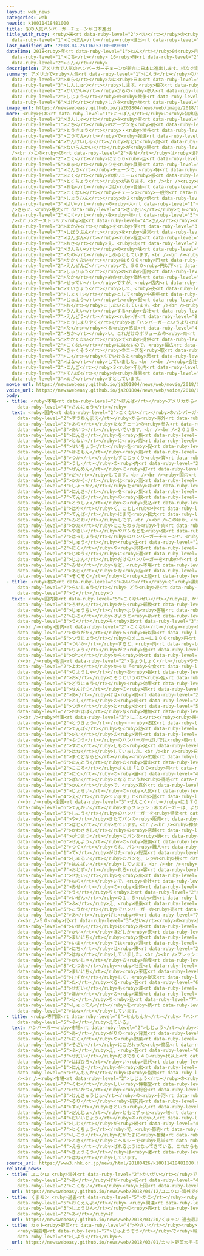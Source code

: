 ```yaml
---
layout: web_news
categories: web
newsid: k10011418481000
title: 米の人気ハンバーガーチェーンが日本進出
title_with_ruby: <ruby>米<rt data-ruby-level="2">べい</rt></ruby>の<ruby>人気<rt data-ruby-level="1">にんき</rt></ruby>ハンバーガーチェーンが<ruby>日本<rt
  data-ruby-level="1">にっぽん</rt></ruby><ruby>進出<rt data-ruby-level="3">しんしゅつ</rt></ruby>
last_modified_at: '2018-04-26T16:53:00+09:00'
datetime: 2018<ruby>年<rt data-ruby-level="1">ねん</rt></ruby>04<ruby>月<rt data-ruby-level="1">がつ</rt></ruby>26<ruby>日<rt
  data-ruby-level="1">にち</rt></ruby> 16<ruby>時<rt data-ruby-level="2">じ</rt></ruby>53<ruby>分<rt
  data-ruby-level="2">ふん</rt></ruby>
description: アメリカで人気のハンバーガーチェーンが新たに日本に進出します。相次ぐ海外からの参入で、ハンバーガー市場の競争は激しさを増しそうです。
summary: アメリカで<ruby>人気<rt data-ruby-level="1">にんき</rt></ruby>のハンバーガーチェーンが<ruby>新<rt
  data-ruby-level="2">あら</rt></ruby>たに<ruby>日本<rt data-ruby-level="1">にっぽん</rt></ruby>に<ruby>進出<rt
  data-ruby-level="3">しんしゅつ</rt></ruby>します。<ruby>相次<rt data-ruby-level="3">あいつ</rt></ruby>ぐ<ruby>海外<rt
  data-ruby-level="2">かいがい</rt></ruby>からの<ruby>参入<rt data-ruby-level="4">さんにゅう</rt></ruby>で、ハンバーガー<ruby>市場<rt
  data-ruby-level="2">しじょう</rt></ruby>の<ruby>競争<rt data-ruby-level="4">きょうそう</rt></ruby>は<ruby>激<rt
  data-ruby-level="6">はげ</rt></ruby>しさを<ruby>増<rt data-ruby-level="5">ま</rt></ruby>しそうです。
image_url: https://newswebeasy.github.io/ja201804/news/web/image/2018/04/26/K10011418481_1804261639_1804261654_01_02.jpg
more: <ruby>日本<rt data-ruby-level="1">にっぽん</rt></ruby>に<ruby>初出店<rt data-ruby-level="4">はつしゅってん</rt></ruby>するのは、アメリカ・ロサンゼルスに<ruby>本社<rt
  data-ruby-level="2">ほんしゃ</rt></ruby>を<ruby>置<rt data-ruby-level="4">お</rt></ruby>くファットバーガー。２８<ruby>日<rt
  data-ruby-level="1">にち</rt></ruby>のオープンを<ruby>前<rt data-ruby-level="2">まえ</rt></ruby>に、<ruby>東京<rt
  data-ruby-level="2">とうきょう</rt></ruby>・<ruby>渋谷<rt data-ruby-level="8">しぶや</rt></ruby>の１<ruby>号店<rt
  data-ruby-level="3">ごうてん</rt></ruby>で<ruby>報道<rt data-ruby-level="5">ほうどう</rt></ruby><ruby>関係者<rt
  data-ruby-level="4">かんけいしゃ</rt></ruby>などに<ruby>向<rt data-ruby-level="3">む</rt></ruby>けた<ruby>内覧会<rt
  data-ruby-level="6">ないらんかい</rt></ruby>が<ruby>開<rt data-ruby-level="3">ひら</rt></ruby>かれました。<br
  /><br />この<ruby>店<rt data-ruby-level="2">みせ</rt></ruby>は<ruby>世界<rt data-ruby-level="3">せかい</rt></ruby>２０か<ruby>国<rt
  data-ruby-level="2">こく</rt></ruby>に２００<ruby>店<rt data-ruby-level="2">てん</rt></ruby><ruby>余<rt
  data-ruby-level="5">あま</rt></ruby>りを<ruby>展開<rt data-ruby-level="6">てんかい</rt></ruby>する<ruby>人気<rt
  data-ruby-level="1">にんき</rt></ruby>チェーンで、<ruby>特<rt data-ruby-level="4">とく</rt></ruby>に<ruby>肉<rt
  data-ruby-level="2">にく</rt></ruby>のボリューム<ruby>感<rt data-ruby-level="3">かん</rt></ruby>に<ruby>特徴<rt
  data-ruby-level="7">とくちょう</rt></ruby>があります。<br /><br /><ruby>肉<rt data-ruby-level="2">にく</rt></ruby>の<ruby>重<rt
  data-ruby-level="3">おも</rt></ruby>さは<ruby>普通<rt data-ruby-level="7">ふつう</rt></ruby>のサイズでも１１５グラムあり、<ruby>国内<rt
  data-ruby-level="2">こくない</rt></ruby>チェーンの<ruby>一般的<rt data-ruby-level="7">いっぱんてき</rt></ruby>な<ruby>商品<rt
  data-ruby-level="3">しょうひん</rt></ruby>の２<ruby>倍<rt data-ruby-level="3">ばい</rt></ruby>から３<ruby>倍<rt
  data-ruby-level="3">ばい</rt></ruby>の<ruby>大<rt data-ruby-level="1">おお</rt></ruby>きさです。<br
  />さらに、<ruby>最大<rt data-ruby-level="4">さいだい</rt></ruby>で６<ruby>枚<rt data-ruby-level="6">まい</rt></ruby>、６９０グラムまで<ruby>肉<rt
  data-ruby-level="2">にく</rt></ruby>を<ruby>増<rt data-ruby-level="5">ふ</rt></ruby>やすこともできます。<br
  /><br />オーストラリア<ruby>産<rt data-ruby-level="4">さん</rt></ruby><ruby>牛肉<rt data-ruby-level="2">ぎゅうにく</rt></ruby>の<ruby>赤身<rt
  data-ruby-level="3">あかみ</rt></ruby>を<ruby>使<rt data-ruby-level="3">つか</rt></ruby>うことなどで、<ruby>脂肪分<rt
  data-ruby-level="7">しぼうぶん</rt></ruby>を<ruby>通常<rt data-ruby-level="5">つうじょう</rt></ruby>の<ruby>半分<rt
  data-ruby-level="2">はんぶん</rt></ruby><ruby>程度<rt data-ruby-level="5">ていど</rt></ruby>の２０％ほどに<ruby>抑<rt
  data-ruby-level="7">おさ</rt></ruby>え、<ruby>肉<rt data-ruby-level="2">にく</rt></ruby>の<ruby>本来<rt
  data-ruby-level="2">ほんらい</rt></ruby>の<ruby>味<rt data-ruby-level="3">あじ</rt></ruby>を<ruby>楽<rt
  data-ruby-level="2">たの</rt></ruby>しめるとしています。<br /><br /><ruby>主力<rt data-ruby-level="3">しゅりょく</rt></ruby>の<ruby>価格帯<rt
  data-ruby-level="5">かかくたい</rt></ruby>は６００<ruby>円<rt data-ruby-level="1">えん</rt></ruby>から１０００<ruby>円前後<rt
  data-ruby-level="2">えんぜんご</rt></ruby>で、５００<ruby>円以下<rt data-ruby-level="4">えんいか</rt></ruby>が<ruby>主流<rt
  data-ruby-level="3">しゅりゅう</rt></ruby>の<ruby>国内<rt data-ruby-level="2">こくない</rt></ruby>チェーンより<ruby>高<rt
  data-ruby-level="2">たか</rt></ruby>めの<ruby>価格<rt data-ruby-level="5">かかく</rt></ruby><ruby>設定<rt
  data-ruby-level="5">せってい</rt></ruby>ですが、<ruby>店内<rt data-ruby-level="2">てんない</rt></ruby>ではアルコールも<ruby>提供<rt
  data-ruby-level="6">ていきょう</rt></ruby>して、<ruby>夜<rt data-ruby-level="2">よる</rt></ruby>の<ruby>食事<rt
  data-ruby-level="3">しょくじ</rt></ruby>として<ruby>中高年<rt data-ruby-level="2">ちゅうこうねん</rt></ruby>の<ruby>需要<rt
  data-ruby-level="7">じゅよう</rt></ruby>も<ruby>掘<rt data-ruby-level="7">ほ</rt></ruby>り<ruby>起<rt
  data-ruby-level="7">お</rt></ruby>こしたいとしています。<br /><br /><ruby>国内<rt data-ruby-level="2">こくない</rt></ruby>でファットバーガーを<ruby>運営<rt
  data-ruby-level="5">うんえい</rt></ruby>する<ruby>会社<rt data-ruby-level="2">かいしゃ</rt></ruby>の<ruby>遠藤<rt
  data-ruby-level="7">えんどう</rt></ruby><ruby>洋<rt data-ruby-level="8">ひろし</rt></ruby><ruby>取締役<rt
  data-ruby-level="7">とりしまりやく</rt></ruby>は「ハンバーガーというより<ruby>肉<rt data-ruby-level="2">にく</rt></ruby>を<ruby>食<rt
  data-ruby-level="2">た</rt></ruby>べる<ruby>感覚<rt data-ruby-level="4">かんかく</rt></ruby>に<ruby>近<rt
  data-ruby-level="2">ちか</rt></ruby>い。これだけのボリュームの<ruby>肉<rt data-ruby-level="2">にく</rt></ruby>をこの<ruby>価格帯<rt
  data-ruby-level="5">かかくたい</rt></ruby>で<ruby>提供<rt data-ruby-level="6">ていきょう</rt></ruby>しているチェーンは<ruby>国内<rt
  data-ruby-level="2">こくない</rt></ruby>にはないので、<ruby>幅広<rt data-ruby-level="7">はばひろ</rt></ruby>い<ruby>客層<rt
  data-ruby-level="6">きゃくそう</rt></ruby>のニーズを<ruby>取<rt data-ruby-level="7">と</rt></ruby>り<ruby>込<rt
  data-ruby-level="7">こ</rt></ruby>んでいけると<ruby>思<rt data-ruby-level="2">おも</rt></ruby>う」と<ruby>話<rt
  data-ruby-level="2">はな</rt></ruby>していました。<br /><br /><ruby>会社<rt data-ruby-level="2">かいしゃ</rt></ruby>では、<ruby>今後<rt
  data-ruby-level="2">こんご</rt></ruby>３<ruby>年以内<rt data-ruby-level="4">ねんいない</rt></ruby>に１０<ruby>店舗<rt
  data-ruby-level="7">てんぽ</rt></ruby>の<ruby>展開<rt data-ruby-level="6">てんかい</rt></ruby>を<ruby>目指<rt
  data-ruby-level="3">めざ</rt></ruby>すとしています。
movie_url: https://newswebeasy.github.io/ja201804/news/web/movie/2018/04/26/k10011418481_201804262041_201804262045.mp4
voice_url: https://newswebeasy.github.io/ja201804/news/web/voice/2018/04/26/k10011418481_201804262041_201804262045.mp3
body:
- title: <ruby>本場<rt data-ruby-level="2">ほんば</rt></ruby>アメリカから<ruby>次々<rt data-ruby-level="3">つぎつぎ</rt></ruby><ruby>参入<rt
    data-ruby-level="4">さんにゅう</rt></ruby>
  text: <ruby>国内<rt data-ruby-level="2">こくない</rt></ruby>のハンバーガー<ruby>市場<rt data-ruby-level="2">しじょう</rt></ruby>には、<ruby>数年前<rt
    data-ruby-level="2">すうねんまえ</rt></ruby>から<ruby>海外<rt data-ruby-level="2">かいがい</rt></ruby>の<ruby>新<rt
    data-ruby-level="2">あら</rt></ruby>たなチェーンの<ruby>参入<rt data-ruby-level="4">さんにゅう</rt></ruby>が<ruby>相次<rt
    data-ruby-level="3">あいつ</rt></ruby>いでいます。<br /><br />２０１５<ruby>年<rt data-ruby-level="1">ねん</rt></ruby>には、アメリカで<ruby>人気<rt
    data-ruby-level="1">にんき</rt></ruby>を<ruby>集<rt data-ruby-level="3">あつ</rt></ruby>めるシェイクシャックが<ruby>都内<rt
    data-ruby-level="3">とない</rt></ruby>に<ruby>店<rt data-ruby-level="2">みせ</rt></ruby>をオープン。<ruby>成長<rt
    data-ruby-level="4">せいちょう</rt></ruby>を<ruby>促<rt data-ruby-level="7">うなが</rt></ruby>す<ruby>ホルモン<rt
    data-ruby-level="7">ほるもん</rt></ruby><ruby>剤<rt data-ruby-level="7">ざい</rt></ruby>を<ruby>使<rt
    data-ruby-level="3">つか</rt></ruby>わずにじっくり<ruby>育<rt data-ruby-level="3">そだ</rt></ruby>てた<ruby>牛<rt
    data-ruby-level="2">うし</rt></ruby>の<ruby>肉<rt data-ruby-level="2">にく</rt></ruby>を<ruby>前面<rt
    data-ruby-level="3">ぜんめん</rt></ruby>に<ruby>打<rt data-ruby-level="3">う</rt></ruby>ち<ruby>出<rt
    data-ruby-level="3">だ</rt></ruby>してます。<br /><br /><ruby>国内<rt data-ruby-level="2">こくない</rt></ruby>のハンバーガーチェーンよりも<ruby>価格<rt
    data-ruby-level="5">かかく</rt></ruby>は<ruby>高<rt data-ruby-level="2">たか</rt></ruby>めですが、ステーキのような<ruby>食感<rt
    data-ruby-level="3">しょっかん</rt></ruby>を<ruby>味<rt data-ruby-level="3">あじ</rt></ruby>わえるとして<ruby>人気<rt
    data-ruby-level="1">にんき</rt></ruby>を<ruby>集<rt data-ruby-level="3">あつ</rt></ruby>め、<ruby>店舗<rt
    data-ruby-level="7">てんぽ</rt></ruby>の<ruby>数<rt data-ruby-level="2">かず</rt></ruby>は<ruby>当初<rt
    data-ruby-level="4">とうしょ</rt></ruby>の<ruby>見込<rt data-ruby-level="7">みこ</rt></ruby>みよりも<ruby>早<rt
    data-ruby-level="1">はや</rt></ruby>く、ことし<ruby>中<rt data-ruby-level="1">ちゅう</rt></ruby>に１０<ruby>店舗<rt
    data-ruby-level="7">てんぽ</rt></ruby>にまで<ruby>拡大<rt data-ruby-level="6">かくだい</rt></ruby>する<ruby>見通<rt
    data-ruby-level="2">みとお</rt></ruby>しです。<br /><br />このほか、<ruby>育<rt data-ruby-level="3">そだ</rt></ruby>て<ruby>方<rt
    data-ruby-level="3">かた</rt></ruby>にこだわった<ruby>牛肉<rt data-ruby-level="2">ぎゅうにく</rt></ruby>とオーガニックの<ruby>野菜<rt
    data-ruby-level="4">やさい</rt></ruby>やパンなどを<ruby>使<rt data-ruby-level="3">つか</rt></ruby>うニューヨーク<ruby>発祥<rt
    data-ruby-level="7">はっしょう</rt></ruby>のハンバーガーチェーンや、<ruby>カリフォルニア<rt data-ruby-level="3">かりふぉるにあ</rt></ruby><ruby>州<rt
    data-ruby-level="3">しゅう</rt></ruby><ruby>生<rt data-ruby-level="1">う</rt></ruby>まれで、<ruby>肉<rt
    data-ruby-level="2">にく</rt></ruby>や<ruby>具材<rt data-ruby-level="4">ぐざい</rt></ruby>、ソースなどを<ruby>自由<rt
    data-ruby-level="3">じゆう</rt></ruby>に<ruby>選<rt data-ruby-level="4">えら</rt></ruby>んで<ruby>自分<rt
    data-ruby-level="2">じぶん</rt></ruby>だけのハンバーガーを<ruby>作<rt data-ruby-level="2">つく</rt></ruby>ることができる<ruby>店<rt
    data-ruby-level="2">みせ</rt></ruby>など、<ruby>本場<rt data-ruby-level="2">ほんば</rt></ruby>アメリカから<ruby>新<rt
    data-ruby-level="2">あら</rt></ruby>たな<ruby>店<rt data-ruby-level="2">みせ</rt></ruby>が<ruby>続々<rt
    data-ruby-level="4">ぞくぞく</rt></ruby>と<ruby>上陸<rt data-ruby-level="4">じょうりく</rt></ruby>しています。
- title: <ruby>相次<rt data-ruby-level="3">あいつ</rt></ruby>ぐ“<ruby>黒船<rt data-ruby-level="2">くろふね</rt></ruby>”<ruby>来襲<rt
    data-ruby-level="7">らいしゅう</rt></ruby> どう<ruby>迎<rt data-ruby-level="7">むか</rt></ruby>え<ruby>撃<rt
    data-ruby-level="7">う</rt></ruby>つ
  text: <ruby>国内勢<rt data-ruby-level="5">こくないぜい</rt></ruby>は、かつての<ruby>低価格<rt data-ruby-level="5">ていかかく</rt></ruby><ruby>路線<rt
    data-ruby-level="3">ろせん</rt></ruby>から<ruby>転換<rt data-ruby-level="7">てんかん</rt></ruby>し、<ruby>従来<rt
    data-ruby-level="6">じゅうらい</rt></ruby>よりも<ruby>客層<rt data-ruby-level="6">きゃくそう</rt></ruby>を<ruby>広<rt
    data-ruby-level="2">ひろ</rt></ruby>げようと<ruby>新<rt data-ruby-level="2">あら</rt></ruby>たなサービスを<ruby>打<rt
    data-ruby-level="3">う</rt></ruby>ち<ruby>出<rt data-ruby-level="3">だ</rt></ruby>しています。<br
    /><br /><ruby>国内<rt data-ruby-level="2">こくない</rt></ruby><ruby>最大手<rt data-ruby-level="4">さいおおて</rt></ruby>のマクドナルドは、<ruby>夕方<rt
    data-ruby-level="2">ゆうがた</rt></ruby>５<ruby>時以降<rt data-ruby-level="6">じいこう</rt></ruby>に<ruby>通常<rt
    data-ruby-level="5">つうじょう</rt></ruby>のメニューに１００<ruby>円<rt data-ruby-level="1">えん</rt></ruby>を<ruby>追加<rt
    data-ruby-level="4">ついか</rt></ruby>すると、<ruby>肉<rt data-ruby-level="2">にく</rt></ruby>の<ruby>量<rt
    data-ruby-level="4">りょう</rt></ruby>が２<ruby>倍<rt data-ruby-level="3">ばい</rt></ruby>になるサービスを３<ruby>月<rt
    data-ruby-level="1">がつ</rt></ruby>から<ruby>始<rt data-ruby-level="3">はじ</rt></ruby>めました。<br
    /><br /><ruby>朝食<rt data-ruby-level="2">ちょうしょく</rt></ruby>やランチに<ruby>比<rt data-ruby-level="5">くら</rt></ruby>べて<ruby>弱<rt
    data-ruby-level="2">よわ</rt></ruby>かった「<ruby>夕食<rt data-ruby-level="2">ゆうしょく</rt></ruby>」の<ruby>利用者<rt
    data-ruby-level="4">りようしゃ</rt></ruby>を<ruby>掘<rt data-ruby-level="7">ほ</rt></ruby>り<ruby>起<rt
    data-ruby-level="7">お</rt></ruby>こそうというのが<ruby>狙<rt data-ruby-level="7">ねら</rt></ruby>いで、サービスの<ruby>導入<rt
    data-ruby-level="5">どうにゅう</rt></ruby><ruby>効果<rt data-ruby-level="5">こうか</rt></ruby>もあって、<ruby>先月<rt
    data-ruby-level="1">せんげつ</rt></ruby>の<ruby>売<rt data-ruby-level="2">う</rt></ruby>り<ruby>上<rt
    data-ruby-level="2">あ</rt></ruby>げは<ruby>前<rt data-ruby-level="2">まえ</rt></ruby>の<ruby>年<rt
    data-ruby-level="2">とし</rt></ruby>の<ruby>同<rt data-ruby-level="2">おな</rt></ruby>じ<ruby>月<rt
    data-ruby-level="1">つき</rt></ruby>と<ruby>比<rt data-ruby-level="5">くら</rt></ruby>べて１０％の<ruby>大幅<rt
    data-ruby-level="7">おおはば</rt></ruby>な<ruby>増加<rt data-ruby-level="5">ぞうか</rt></ruby>となりました。<br
    /><br /><ruby>仕事<rt data-ruby-level="3">しごと</rt></ruby><ruby>帰<rt data-ruby-level="2">がえ</rt></ruby>りに<ruby>東京<rt
    data-ruby-level="2">とうきょう</rt></ruby>・<ruby>港区<rt data-ruby-level="3">みなとく</rt></ruby>の<ruby>店舗<rt
    data-ruby-level="7">てんぽ</rt></ruby>を<ruby>訪<rt data-ruby-level="7">おとず</rt></ruby>れたという２０<ruby>代<rt
    data-ruby-level="3">だい</rt></ruby>の<ruby>男性<rt data-ruby-level="5">だんせい</rt></ruby>は「<ruby>普通<rt
    data-ruby-level="7">ふつう</rt></ruby>のハンバーガーだけでは<ruby>夜<rt data-ruby-level="2">よる</rt></ruby>ごはんには<ruby>少<rt
    data-ruby-level="2">すこ</rt></ruby>しもの<ruby>足<rt data-ruby-level="1">た</rt></ruby>りないので、これぐらいのボリュームがうれしい」と<ruby>話<rt
    data-ruby-level="2">はな</rt></ruby>していました。<br /><br /><ruby>日本<rt data-ruby-level="1">にほん</rt></ruby><ruby>マクドナルド<rt
    data-ruby-level="1">まくどなるど</rt></ruby><ruby>広報<rt data-ruby-level="5">こうほう</rt></ruby><ruby>担当<rt
    data-ruby-level="6">たんとう</rt></ruby>の<ruby>當山<rt data-ruby-level="8">あたりやま</rt></ruby><ruby>心<rt
    data-ruby-level="2">こころ</rt></ruby>さんは「１００<ruby>円<rt data-ruby-level="1">えん</rt></ruby>で<ruby>肉<rt
    data-ruby-level="2">にく</rt></ruby>の<ruby>量<rt data-ruby-level="4">りょう</rt></ruby>が<ruby>倍<rt
    data-ruby-level="3">ばい</rt></ruby>になるというお<ruby>得感<rt data-ruby-level="4">とくかん</rt></ruby>やボリューム<ruby>感<rt
    data-ruby-level="3">かん</rt></ruby>で、<ruby>意外<rt data-ruby-level="3">いがい</rt></ruby>にも<ruby>女性<rt
    data-ruby-level="5">じょせい</rt></ruby>の<ruby>人気<rt data-ruby-level="1">にんき</rt></ruby>も<ruby>得<rt
    data-ruby-level="4">え</rt></ruby>ています」と<ruby>話<rt data-ruby-level="2">はな</rt></ruby>していました。<br
    /><br /><ruby>全国<rt data-ruby-level="3">ぜんこく</rt></ruby>に１７０<ruby>店<rt data-ruby-level="2">てん</rt></ruby>を<ruby>展開<rt
    data-ruby-level="6">てんかい</rt></ruby>するフレッシュネスバーガーは、より<ruby>本格<rt data-ruby-level="5">ほんかく</rt></ruby><ruby>志向<rt
    data-ruby-level="5">しこう</rt></ruby>のハンバーガーを<ruby>特徴<rt data-ruby-level="7">とくちょう</rt></ruby>としてきましたが、<ruby>焼<rt
    data-ruby-level="4">や</rt></ruby>きたてパンの<ruby>販売<rt data-ruby-level="7">はんばい</rt></ruby>を<ruby>始<rt
    data-ruby-level="3">はじ</rt></ruby>めています。<br /><br /><ruby>神奈川県<rt data-ruby-level="8">かながわけん</rt></ruby><ruby>川崎市<rt
    data-ruby-level="7">かわさきし</rt></ruby>の<ruby>店舗<rt data-ruby-level="7">てんぽ</rt></ruby>には、ことし１<ruby>月末<rt
    data-ruby-level="4">がつまつ</rt></ruby>にパンを<ruby>焼<rt data-ruby-level="4">や</rt></ruby>く<ruby>専用<rt
    data-ruby-level="6">せんよう</rt></ruby>の<ruby>設備<rt data-ruby-level="5">せつび</rt></ruby>が<ruby>作<rt
    data-ruby-level="2">つく</rt></ruby>られ、パン<ruby>職人<rt data-ruby-level="5">しょくにん</rt></ruby>が<ruby>手<rt
    data-ruby-level="1">て</rt></ruby>がけた<ruby>総菜<rt data-ruby-level="5">そうざい</rt></ruby>パンなどおよそ４０<ruby>種類<rt
    data-ruby-level="4">しゅるい</rt></ruby>のパンを、レジの<ruby>横<rt data-ruby-level="3">よこ</rt></ruby>において<ruby>販売<rt
    data-ruby-level="7">はんばい</rt></ruby>しています。<br /><br /><ruby>店<rt data-ruby-level="2">みせ</rt></ruby>を<ruby>訪<rt
    data-ruby-level="7">おとず</rt></ruby>れる<ruby>客<rt data-ruby-level="3">きゃく</rt></ruby>の<ruby>世代<rt
    data-ruby-level="3">せだい</rt></ruby>を<ruby>広<rt data-ruby-level="2">ひろ</rt></ruby>げることが<ruby>狙<rt
    data-ruby-level="7">ねら</rt></ruby>いで、<ruby>会社<rt data-ruby-level="2">かいしゃ</rt></ruby>によりますと、この<ruby>店<rt
    data-ruby-level="2">みせ</rt></ruby>の<ruby>全体<rt data-ruby-level="3">ぜんたい</rt></ruby>の<ruby>売<rt
    data-ruby-level="2">う</rt></ruby>り<ruby>上<rt data-ruby-level="2">あ</rt></ruby>げは<ruby>以前<rt
    data-ruby-level="4">いぜん</rt></ruby>の１．５<ruby>倍<rt data-ruby-level="3">ばい</rt></ruby>に<ruby>増<rt
    data-ruby-level="5">ふ</rt></ruby>え、<ruby>相乗<rt data-ruby-level="3">そうじょう</rt></ruby><ruby>効果<rt
    data-ruby-level="5">こうか</rt></ruby>でハンバーガーの<ruby>売<rt data-ruby-level="2">う</rt></ruby>り<ruby>上<rt
    data-ruby-level="2">あ</rt></ruby>げも<ruby>伸<rt data-ruby-level="7">の</rt></ruby>びているということです。<br
    /><br />５０<ruby>代<rt data-ruby-level="3">だい</rt></ruby>の<ruby>男性<rt data-ruby-level="5">だんせい</rt></ruby>は「<ruby>以前<rt
    data-ruby-level="4">いぜん</rt></ruby>は<ruby>月<rt data-ruby-level="1">つき</rt></ruby>に２<ruby>回<rt
    data-ruby-level="2">かい</rt></ruby>ほどしか<ruby>来<rt data-ruby-level="2">き</rt></ruby>ていませんでしたが、パンは<ruby>毎日<rt
    data-ruby-level="2">まいにち</rt></ruby><ruby>食<rt data-ruby-level="2">た</rt></ruby>べるものなので、<ruby>今<rt
    data-ruby-level="2">いま</rt></ruby>では<ruby>週<rt data-ruby-level="2">しゅう</rt></ruby>に５<ruby>日<rt
    data-ruby-level="1">にち</rt></ruby>は<ruby>来<rt data-ruby-level="2">き</rt></ruby>ています」と<ruby>話<rt
    data-ruby-level="2">はな</rt></ruby>していました。<br /><br />フレッシュネスバーガーを<ruby>運営<rt data-ruby-level="5">うんえい</rt></ruby>する<ruby>会社<rt
    data-ruby-level="2">かいしゃ</rt></ruby>の<ruby>船曵<rt data-ruby-level="8">ふなひき</rt></ruby><ruby>睦雄<rt
    data-ruby-level="8">むつお</rt></ruby><ruby>社長<rt data-ruby-level="2">しゃちょう</rt></ruby>は「ハンバーガーだけで<ruby>毎日<rt
    data-ruby-level="2">まいにち</rt></ruby><ruby>来店<rt data-ruby-level="2">らいてん</rt></ruby>してもらうことは<ruby>難<rt
    data-ruby-level="6">むずか</rt></ruby>しく、<ruby>従来<rt data-ruby-level="6">じゅうらい</rt></ruby>ハンバーガーを<ruby>食<rt
    data-ruby-level="2">た</rt></ruby>べる<ruby>若<rt data-ruby-level="6">わか</rt></ruby>い<ruby>世代<rt
    data-ruby-level="3">せだい</rt></ruby>も<ruby>減<rt data-ruby-level="5">へ</rt></ruby>っているので、<ruby>他<rt
    data-ruby-level="8">ほか</rt></ruby>の<ruby>業態<rt data-ruby-level="5">ぎょうたい</rt></ruby>のニーズも<ruby>取<rt
    data-ruby-level="7">と</rt></ruby>り<ruby>込<rt data-ruby-level="7">こ</rt></ruby>みながら<ruby>出店<rt
    data-ruby-level="2">しゅってん</rt></ruby>を<ruby>続<rt data-ruby-level="4">つづ</rt></ruby>けていきたい」と<ruby>話<rt
    data-ruby-level="2">はな</rt></ruby>しています。
- title: <ruby>専門家<rt data-ruby-level="6">せんもんか</rt></ruby>「ハンバーガーファン ずっと<ruby>増<rt
    data-ruby-level="5">ふ</rt></ruby>えている」
  text: ハンバーガー<ruby>市場<rt data-ruby-level="2">しじょう</rt></ruby>の<ruby>盛<rt data-ruby-level="6">も</rt></ruby>り<ruby>上<rt
    data-ruby-level="6">あ</rt></ruby>がりの<ruby>背景<rt data-ruby-level="6">はいけい</rt></ruby>には、<ruby>肉<rt
    data-ruby-level="2">にく</rt></ruby>や<ruby>野菜<rt data-ruby-level="4">やさい</rt></ruby>など<ruby>素材<rt
    data-ruby-level="5">そざい</rt></ruby>にこだわった<ruby>商品<rt data-ruby-level="3">しょうひん</rt></ruby>も<ruby>増<rt
    data-ruby-level="5">ふ</rt></ruby>え、<ruby>若<rt data-ruby-level="6">わか</rt></ruby>い<ruby>世代<rt
    data-ruby-level="3">せだい</rt></ruby>だけでなく４０<ruby>代以上<rt data-ruby-level="4">だいいじょう</rt></ruby>の<ruby>幅広<rt
    data-ruby-level="7">はばひろ</rt></ruby>い<ruby>世代<rt data-ruby-level="3">せだい</rt></ruby>に<ruby>人気<rt
    data-ruby-level="1">にんき</rt></ruby>が<ruby>広<rt data-ruby-level="2">ひろ</rt></ruby>がっていることがあると<ruby>専門家<rt
    data-ruby-level="6">せんもんか</rt></ruby>は<ruby>指摘<rt data-ruby-level="7">してき</rt></ruby>します。<br
    /><br /><ruby>市場<rt data-ruby-level="2">しじょう</rt></ruby>の<ruby>動向<rt data-ruby-level="3">どうこう</rt></ruby>について<ruby>詳<rt
    data-ruby-level="7">くわ</rt></ruby>しい<ruby>博報堂<rt data-ruby-level="5">はくほうどう</rt></ruby><ruby>生活<rt
    data-ruby-level="2">せいかつ</rt></ruby><ruby>総合<rt data-ruby-level="5">そうごう</rt></ruby><ruby>研究所<rt
    data-ruby-level="3">けんきゅうじょ</rt></ruby>の<ruby>十河<rt data-ruby-level="8">そごう</rt></ruby><ruby>瑠璃<rt
    data-ruby-level="7">るり</rt></ruby><ruby>研究員<rt data-ruby-level="3">けんきゅういん</rt></ruby>は「ハンバーガーが<ruby>好<rt
    data-ruby-level="4">す</rt></ruby>きという<ruby>人<rt data-ruby-level="1">ひと</rt></ruby>は<ruby>男女<rt
    data-ruby-level="1">だんじょ</rt></ruby>ともにずっと<ruby>増<rt data-ruby-level="5">ふ</rt></ruby>えていて、なかでも４０<ruby>代以上<rt
    data-ruby-level="4">だいいじょう</rt></ruby>の<ruby>人<rt data-ruby-level="1">ひと</rt></ruby>からも<ruby>支持<rt
    data-ruby-level="5">しじ</rt></ruby>が<ruby>続<rt data-ruby-level="4">つづ</rt></ruby>いているのが<ruby>特徴<rt
    data-ruby-level="7">とくちょう</rt></ruby>で、<ruby>節約<rt data-ruby-level="4">せつやく</rt></ruby><ruby>志向<rt
    data-ruby-level="5">しこう</rt></ruby>だがたまに<ruby>奮発<rt data-ruby-level="6">ふんぱつ</rt></ruby>するという<ruby>時<rt
    data-ruby-level="2">とき</rt></ruby>にヘルシーで<ruby>見栄<rt data-ruby-level="7">みば</rt></ruby>えもよいハンバーガーが<ruby>選<rt
    data-ruby-level="4">えら</rt></ruby>ばれるようになってきている。これからも<ruby>出店<rt data-ruby-level="2">しゅってん</rt></ruby><ruby>競争<rt
    data-ruby-level="4">きょうそう</rt></ruby>は<ruby>激<rt data-ruby-level="6">はげ</rt></ruby>しくなるのではないか」と<ruby>話<rt
    data-ruby-level="2">はな</rt></ruby>しています。
source_url: https://www3.nhk.or.jp/news/html/20180426/k10011418481000.html
related_news:
- title: ユニクロ <ruby>海外<rt data-ruby-level="2">かいがい</rt></ruby>での<ruby>売<rt data-ruby-level="2">う</rt></ruby>り<ruby>上<rt
    data-ruby-level="2">あ</rt></ruby>げが<ruby>初<rt data-ruby-level="4">はじ</rt></ruby>めて<ruby>国内<rt
    data-ruby-level="2">こくない</rt></ruby><ruby>上回<rt data-ruby-level="2">うわまわ</rt></ruby>る
  url: https://newswebeasy.github.io/news/web/2018/04/12/ユニクロ-海外での売り上げが初めて国内上回る
- title: くまモン <ruby>過去<rt data-ruby-level="5">かこ</rt></ruby><ruby>最高<rt data-ruby-level="4">さいこう</rt></ruby>の1400<ruby>億円余<rt
    data-ruby-level="5">おくえんよ</rt></ruby> <ruby>関連<rt data-ruby-level="4">かんれん</rt></ruby><ruby>商品<rt
    data-ruby-level="3">しょうひん</rt></ruby>の<ruby>売<rt data-ruby-level="2">う</rt></ruby>り<ruby>上<rt
    data-ruby-level="2">あ</rt></ruby>げ
  url: https://newswebeasy.github.io/news/web/2018/03/20/くまモン-過去最高の1400億円余-関連商品の売り上げ
- title: カット<ruby>野菜<rt data-ruby-level="4">やさい</rt></ruby><ruby>大手<rt data-ruby-level="1">おおて</rt></ruby>
    <ruby>需要増<rt data-ruby-level="7">じゅようぞう</rt></ruby>で<ruby>輸入<rt data-ruby-level="5">ゆにゅう</rt></ruby>キャベツ<ruby>使用<rt
    data-ruby-level="3">しよう</rt></ruby>へ
  url: https://newswebeasy.github.io/news/web/2018/03/01/カット野菜大手-需要増で輸入キャベツ使用へ
...
```

